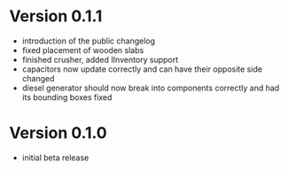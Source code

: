 Version 0.1.1
=============
- introduction of the public changelog
- fixed placement of wooden slabs
- finished crusher, added IInventory support
- capacitors now update correctly and can have their opposite side changed
- diesel generator should now break into components correctly and had its bounding boxes fixed

Version 0.1.0
==============
- initial beta release